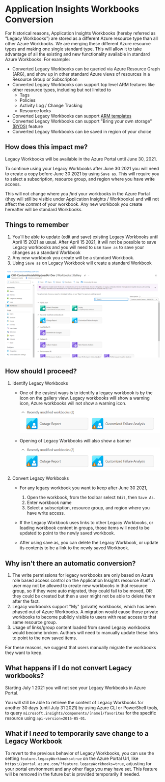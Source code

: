 # Application Insights Workbooks Conversion
For historical reasons, Application Insights Workbooks (hereby referred as "Legacy Workbooks") are stored as a different Azure resource type than all other Azure Workbooks. We are merging these different Azure resource types and making one single standard type. This will allow it to take advantage of all the existing and new functionality available in standard Azure Workbooks. For example:

* Converted Legacy Workbooks can be queried via Azure Resource Graph (ARG), and show up in other standard Azure views of resources in a Resource Group or Subscription
* Converted Legacy Workbooks can support top level ARM features like other resource types, including but not limited to
    * Tags
    * Policies
    * Activity Log / Change Tracking
    * Resource locks
* Converted Legacy Workbooks can support [ARM templates](../Programmatically.md) 
* Converted Legacy Workbooks can support "Bring your own storage" [(BYOS)](../BYOS/BringYourOwnStorage.md) feature
* Converted Legacy Workbooks can be saved in region of your choice

## How does this impact me? 
Legacy Workbooks will be available in the Azure Portal until June 30, 2021. 

To continue using your Legacy Workbooks after June 30 2021 you will need to create a copy before June 30 2021 by using `Save as`. This will require you to select a subscription, resource group, and region where you have write access.

This will not change where you *find* your workbooks in the Azure Portal (they will still be visible under Application Insights / Workbooks) and will not affect the *content* of your workbook. Any new workbook you create hereafter will be standard Workbooks.

## Things to remember 

1. You'll be able to update (edit and save) existing Legacy Workbooks until April 15 2021 as usual. After April 15 2021, it will not be possible to save Legacy workbooks and you will need to use `Save as` to save your changes as a standard Workbook
2. Any new workbook you create will be a standard Workbook.
3. Using `Save as` on Legacy Workbook will create a standard Workbook

![Gallery showing warning icons and conversion banner](../Images/LegacyOverview.png)


## How should I proceed?
1. Identify Legacy Workbooks
    * One of the easiest ways is to identify a legacy workbook is by the icon on the gallery view. Legacy workbooks will show a warning icon, Azure workbooks will not show a warning icon. 

        ![Icons showing warning](../Images/LegacyWarning.png)
    
    * Opening of Legacy Workbooks will also show a banner 

        ![Banner](../Images/LegacyWarning.png)
    
2. Convert Legacy Workbooks

    * For any legacy workbook you want to keep after June 30 2021,

        1. Open the workbook, from the toolbar select `Edit`, then `Save As`. 
        2. Enter workbook name 
        3. Select a subscription, resource group, and region where you have write access.

    * If the Legacy Workbook uses links to other Legacy Workbooks, or loading workbook content in groups, those items will need to be updated to point to the newly saved workbook.

    * After using save as, you can delete the Legacy Workbook, or update its contents to be a link to the newly saved Workbook.

## Why isn't there an automatic conversion?
1. The write permissions for legacy workbooks are only based on Azure role based access control on the Application Insights resource itself. A user may not be allowed to create new workbooks in that resource group, so if they were auto migrated, they could fail to be moved, OR they could be created but then a user might not be able to delete them after the fact.
2. Legacy workbooks support "My" (private) workbooks, which has been phased out of Azure Workbooks. A migration would cause those private workbooks to become publicly visible to users with read access to that same resource group.
3. Usage of links/group content loaded from saved Legacy workbooks would become broken. Authors will need to manually update these links to point to the new saved items.

For these reasons, we suggest that users manually migrate the workbooks they want to keep.

## What happens if I do not convert Legacy workbooks?
Starting July 1 2021 you will not see your Legacy Workbooks in Azure Portal. 

You will still be able to retrieve the content of Legacy Workbooks for another 30 days (until July 31 2021) by using Azure CLI or PowerShell tools, to query `microsoft.insights/components/[name]/favorites` for the specific resource using `api-version=2015-05-01`. 

## What if I *need* to temporarily save change to a Legacy Workbook
To revert to the previous behavior of Legacy Workbooks, you can use the setting `feature.legacyWorkbooks=true` on the Azure Portal Url, like `https://portal.azure.com/?feature.legacyWorkbooks=true`, adjusting for your portal environment and any other flags you may have set. This feature will be removed in the future but is provided temporarily if needed.